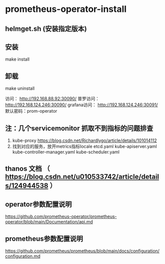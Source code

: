
# prometheus-operator-install

## helmget.sh  (安装指定版本)

## 安装 
make install

## 卸载
make uninstall




访问： http://192.168.88.92:30090/
普罗访问： http://192.168.124.246:30090/
grafana访问： http://192.168.124.246:30091/   默认密码：prom-operator


## 注：几个servicemonitor 抓取不到指标的问题排查
1. kube-proxy
https://blog.csdn.net/Richardlygo/article/details/101014112
2. 找到对应的服务，放开metrics指标locale
etcd.yaml  kube-apiserver.yaml  kube-controller-manager.yaml  kube-scheduler.yaml

## thanos 文档  （ https://blog.csdn.net/u010533742/article/details/124944538 ）




## operator参数配置说明
https://github.com/prometheus-operator/prometheus-operator/blob/main/Documentation/api.md

## prometheus参数配置说明
https://github.com/prometheus/prometheus/blob/main/docs/configuration/configuration.md

